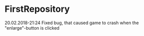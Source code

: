# FirstRepository
20.02.2018-21:24
Fixed bug, that caused game to crash when the "enlarge"-button is clicked
